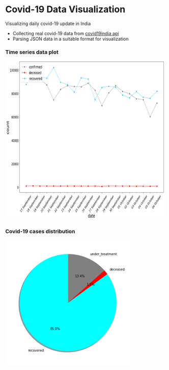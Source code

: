 # Covid-19 Data Visualization

<p> Visualizing daily covid-19 update in India </p>

<ul>
   <li>Collecting real covid-19 data from <a href="https://api.covid19india.org/">covid19india api</a></li>
   <li>Parsing JSON data in a suitable format for visualization</li>
</ul>

### Time series data plot

<img src="plots/time series.png" height=500, width=500>

### Covid-19 cases distribution

<img src="plots/distribution.png">
